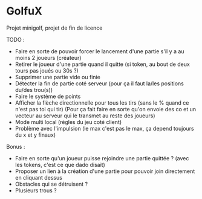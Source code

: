 # GolfuX
Projet minigolf, projet de fin de licence

TODO :
- Faire en sorte de pouvoir forcer le lancement d'une partie s'il y a au moins 2 joueurs (créateur)
- Retirer le joueur d'une partie quand il quitte (si token, au bout de deux tours pas joués ou 30s ?)
- Supprimer une partie vide ou finie
- Détecter la fin de partie coté serveur (pour ça il faut la/les positions du/des trou(s))
- Faire le système de points
- Afficher la flèche directionnelle pour tous les tirs (sans le % quand ce n'est pas toi qui tir) (Pour ça fait faire en sorte qu'on envoie des co et un vecteur au serveur qui le transmet au reste des joueurs)
- Mode multi local (règles du jeu coté client)
- Problème avec l'impulsion (le max c'est pas le max, ça depend toujours du x et y finaux)


Bonus :
- Faire en sorte qu'un joueur puisse rejoindre une partie quittée ? (avec les tokens, c'est ce que dado disait)
- Proposer un lien à la création d'une partie pour pouvoir join directement en cliquant dessus
- Obstacles qui se détruisent ?
- Plusieurs trous ?